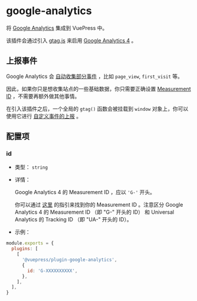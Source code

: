 # google-analytics

<NpmBadge package="@vuepress/plugin-google-analytics" />

将 [Google Analytics](https://analytics.google.com/) 集成到 VuePress 中。

该插件会通过引入 [gtag.js](https://developers.google.com/analytics/devguides/collection/gtagjs) 来启用 [Google Analytics 4](https://support.google.com/analytics/answer/10089681) 。

## 上报事件

Google Analytics 会 [自动收集部分事件](https://support.google.com/analytics/answer/9234069) ，比如 `page_view`, `first_visit` 等。

因此，如果你只是想收集站点的一些基础数据，你只需要正确设置 [Measurement ID](#id) ，不需要再额外做其他事情。

在引入该插件之后，一个全局的 `gtag()` 函数会被挂载到 `window` 对象上，你可以使用它进行 [自定义事件的上报](https://developers.google.com/analytics/devguides/collection/ga4/events) 。

## 配置项

### id

- 类型： `string`

- 详情：

  Google Analytics 4 的 Measurement ID ，应以 `'G-'` 开头。

  你可以通过 [这里](https://support.google.com/analytics/answer/9539598) 的指引来找到你的 Measurement ID 。注意区分 Google Analytics 4 的 Measurement ID （即 "G-" 开头的 ID） 和 Universal Analytics 的 Tracking ID （即 "UA-" 开头的 ID）。

- 示例：

```js
module.exports = {
  plugins: [
    [
      '@vuepress/plugin-google-analytics',
      {
        id: 'G-XXXXXXXXXX',
      },
    ],
  ],
}
```
